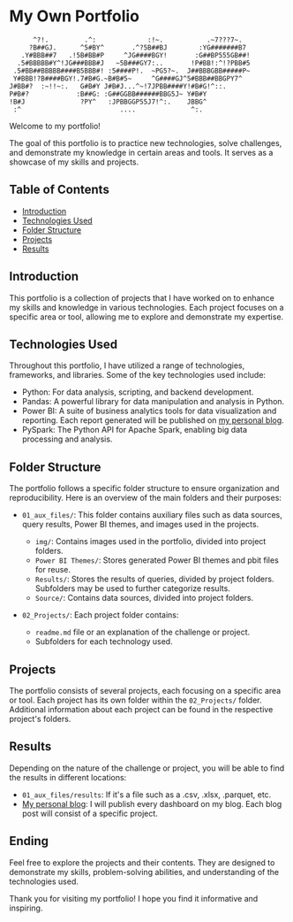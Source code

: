 # My Own Portfolio

```
      ^?!.         .^:             :!~.           .~7???7~.  
     ?B##GJ.      ^5#BY^       .^?5B##BJ        :YG#######B7 
   .Y#BBB##7   .!5B#BB#P     ^JG####BGY!       :G##BP555GB##!
  .5#BBBBB#Y^!JG###BBB#J   ~5B###GY7:..       !P#BB!:^!?PBB#5
 .5#BB##BBBBB####B5BBB#! :5####P!.  ~PG5?~.  J##BBBGBB#####P~
 Y#BBB!?B####BGY!.7#B#G.~B#B#5~     ^G####GJ^5#BBB##BBGPY7^  
J#BB#?  :~!!~:.   G#B#Y J#B#J...^~!7JPBB####Y!#B#G!^::.      
P#B#?            :B##G: :G##GGBB######BBG5J~ Y#B#Y           
!B#J              ?PY^   :JPBBGGP55J7!^:.    JBBG^           
 :^                         ....              ^:. 
 ```

Welcome to my portfolio!

The goal of this portfolio is to practice new technologies, solve challenges, and demonstrate my knowledge in certain areas and tools. It serves as a showcase of my skills and projects.

## Table of Contents

- [Introduction](#introduction)
- [Technologies Used](#technologies-used)
- [Folder Structure](#folder-structure)
- [Projects](#projects)
- [Results](#results)

## Introduction

This portfolio is a collection of projects that I have worked on to enhance my skills and knowledge in various technologies. Each project focuses on a specific area or tool, allowing me to explore and demonstrate my expertise.

## Technologies Used

Throughout this portfolio, I have utilized a range of technologies, frameworks, and libraries. Some of the key technologies used include:

- Python: For data analysis, scripting, and backend development.
- Pandas: A powerful library for data manipulation and analysis in Python.
- Power BI: A suite of business analytics tools for data visualization and reporting. Each report generated will be published on [my personal blog](https://mgpportfolio.blogspot.com/).
- PySpark: The Python API for Apache Spark, enabling big data processing and analysis.

## Folder Structure

The portfolio follows a specific folder structure to ensure organization and reproducibility. Here is an overview of the main folders and their purposes:

- `01_aux_files/`: This folder contains auxiliary files such as data sources, query results, Power BI themes, and images used in the projects.
    - `img/`: Contains images used in the portfolio, divided into project folders.
    - `Power BI Themes/`: Stores generated Power BI themes and pbit files for reuse.
    - `Results/`: Stores the results of queries, divided by project folders. Subfolders may be used to further categorize results.
    - `Source/`: Contains data sources, divided into project folders.

- `02_Projects/`: Each project folder contains:
    - `readme.md` file or an explanation of the challenge or project.
    - Subfolders for each technology used.

## Projects

The portfolio consists of several projects, each focusing on a specific area or tool. Each project has its own folder within the `02_Projects/` folder. Additional information about each project can be found in the respective project's folders.

## Results

Depending on the nature of the challenge or project, you will be able to find the results in different locations:
- `01_aux_files/results`: If it's a file such as a .csv, .xlsx, .parquet, etc.
- [My personal blog](https://mgpportfolio.blogspot.com/): I will publish every dashboard on my blog. Each blog post will consist of a specific project.

## Ending

Feel free to explore the projects and their contents. They are designed to demonstrate my skills, problem-solving abilities, and understanding of the technologies used.

Thank you for visiting my portfolio! I hope you find it informative and inspiring.
